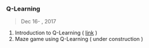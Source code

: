 ### Q-Learning
> Dec 16- , 2017
1. Introduction to Q-Learning ( [link](./Q-Learning.md) )
2. Maze game using Q-Learning ( under construction )